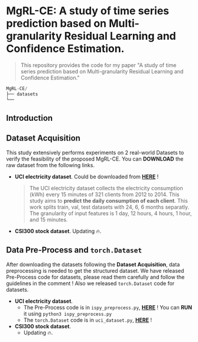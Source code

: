 # MgRL-CE: A study of time series prediction based on Multi-granularity Residual Learning and Confidence Estimation.

> This repository provides the code for my paper "A study of time series prediction based on Multi-granularity Residual
> Learning and Confidence Estimation."

```python
MgRL-CE/
├── datasets
└── 
```



## Introduction



## Dataset Acquisition

This study extensively performs experiments on 2 real-world Datasets to verify the feasibility of the proposed MgRL-CE. You can **DOWNLOAD** the raw dataset from the following links. 

- **UCI electricity dataset**. Could be downloaded from [**HERE**](https://archive.ics.uci.edu/dataset/321/electricityloaddiagrams20112014) ! 

  > The UCI electricity dataset collects the electricity consumption (kWh) every 15 minutes of 321 clients from 2012 to 2014. This study aims to **predict the daily consumption of each client**. This work splits train, val, test datasets with 24, 6, 6 months separatly. The granularity of input features is 1 day, 12 hours, 4 hours, 1 hour, and 15 minutes.

- **CSI300 stock dataset**. Updating 🔥.



## Data Pre-Process and `torch.Dataset`

After downloading the datasets following the **Dataset Acquisition**, data preprocessing is needed to get the structured dataset. We have released Pre-Process code for datasets, please read them carefully and follow the guidelines in the comment ! Also we released `torch.Dataset` code for datasets.

- **UCI electricity dataset**. 
  - The Pre-Process code is in `ispy_preprocess.py`, [**HERE**](https://github.com/KarryRen/UML/blob/main/dataset/dataset_preprocess/ispy_preprocess.py) ! You can **RUN** it using `python3 ispy_preprocess.py`
  - The  `torch.Dataset` code is in `uci_dataset.py`, [**HERE**](https://github.com/KarryRen/UML/blob/main/dataset/ispy_dataset.py) ! 
- **CSI300 stock dataset**. 
  - Updating 🔥.
